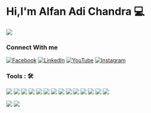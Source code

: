 # Hi,I'm Alfan Adi Chandra :computer:

![](https://readme-typing-svg.herokuapp.com?lines=Software+Engineer;Web+Developer;Game+Developer)

### Connect With me

[![Facebook](https://img.shields.io/badge/facebook-%231877F2.svg?&style=for-the-badge&logo=facebook&logoColor=white)](https://facebook.com/candra.alfan) [![LinkedIn](https://img.shields.io/badge/linkedin-%230077B5.svg?&style=for-the-badge&logo=linkedin&logoColor=white)](https://www.linkedin.com/in/alfancandra) [![YouTube](https://img.shields.io/badge/youtube-%23FF0000.svg?&style=for-the-badge&logo=youtube&logoColor=white)](https://www.youtube.com/ShippuUshi) [![Instagram](https://img.shields.io/badge/instagram-%23E4405F.svg?&style=for-the-badge&logo=instagram&logoColor=white)](https://instagram.com/alfan.ac)

### Tools : 🛠

<img src="https://img.shields.io/badge/Java%20-%23E00033.svg?&style=for-the-badge&logo=java&logoColor=white">  <img src="https://img.shields.io/badge/Lua-2C2D72?style=for-the-badge&logo=lua&logoColor=white">   <img src="https://img.shields.io/badge/python%20-%2314354C.svg?&style=for-the-badge&logo=python&logoColor=white">   <img src="https://img.shields.io/badge/c++%20-%2300599C.svg?&style=for-the-badge&logo=c%2B%2B&logoColor=white"> <img src="https://img.shields.io/badge/C-00599C?style=for-the-badge&logo=c&logoColor=white"> <img src="https://img.shields.io/badge/C%23-239120?style=for-the-badge&logo=c-sharp&logoColor=white"> <img src="https://img.shields.io/badge/javascript%20-%23323330.svg?&style=for-the-badge&logo=javascript&logoColor=%23F7DF1E">   <img src="https://img.shields.io/badge/PHP%20-%23777BB4.svg?&style=for-the-badge&logo=php&logoColor=white"> <img src="https://img.shields.io/badge/Node.js-43853D?style=for-the-badge&logo=node.js&logoColor=white"> <img src="https://img.shields.io/badge/HTML5-E34F26?style=for-the-badge&logo=html5&logoColor=white"> <img src="https://img.shields.io/badge/CSS3-1572B6?style=for-the-badge&logo=css3&logoColor=white"> <img src="https://img.shields.io/badge/C%23-239120?style=for-the-badge&logo=c-sharp&logoColor=white"> <img src="https://img.shields.io/badge/Laravel-FF2D20?style=for-the-badge&logo=laravel&logoColor=white"> <img src="https://img.shields.io/badge/MySQL-00000F?style=for-the-badge&logo=mysql&logoColor=white"> 


![](https://github-readme-stats.vercel.app/api?username=alfancandra&theme=tokyonight)
![](https://github-readme-stats.vercel.app/api/top-langs/?username=alfancandra&theme=tokyonight&layout=compact)
